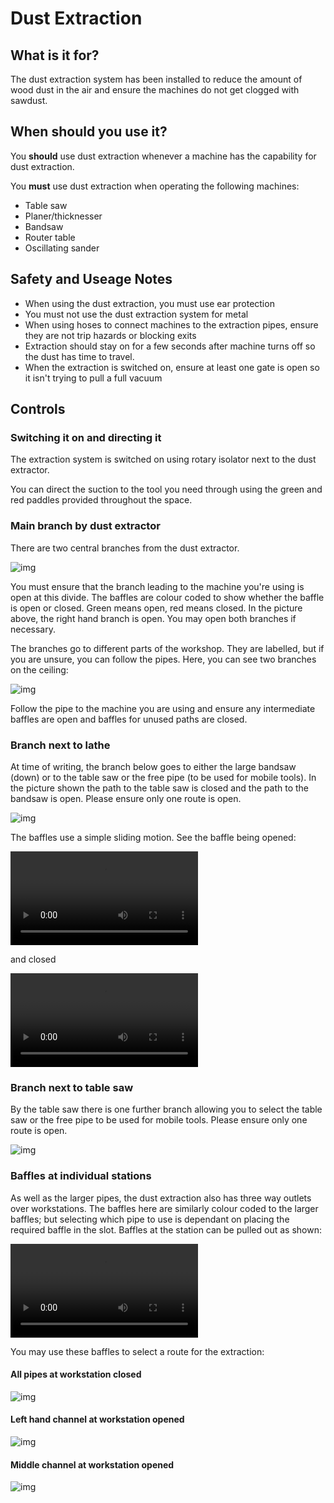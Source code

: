 ﻿Dust Extraction
===============

What is it for?
---------------

The dust extraction system has been installed to reduce the amount of wood dust in the air and ensure the machines do not get clogged with sawdust.

When should you use it?
-----------------------

You **should** use dust extraction whenever a machine has the capability for dust extraction.

You **must** use dust extraction when operating the following machines:

-	Table saw
-	Planer/thicknesser
-	Bandsaw
-	Router table
-	Oscillating sander

Safety and Useage Notes
-----------------------

-	When using the dust extraction, you must use ear protection
-	You must not use the dust extraction system for metal
-	When using hoses to connect machines to the extraction pipes, ensure they are not trip hazards or blocking exits
-	Extraction should stay on for a few seconds after machine turns off so the dust has time to travel.
-	When the extraction is switched on, ensure at least one gate is open so it isn't trying to pull a full vacuum

Controls
--------

### Switching it on and directing it

The extraction system is switched on using rotary isolator next to the dust extractor.

You can direct the suction to the tool you need through using the green and red paddles provided throughout the space.

### Main branch by dust extractor

There are two central branches from the dust extractor.

![img](dust_mainsplit.png)

You must ensure that the branch leading to the machine you're using is open at this divide. The baffles are colour coded to show whether the baffle is open or closed. Green means open, red means closed. In the picture above, the right hand branch is open. You may open both branches if necessary.

The branches go to different parts of the workshop. They are labelled, but if you are unsure, you can follow the pipes. Here, you can see two branches on the ceiling:

![img](dust_ceilingbranch.png)

Follow the pipe to the machine you are using and ensure any intermediate baffles are open and baffles for unused paths are closed.

### Branch next to lathe

At time of writing, the branch below goes to either the large bandsaw (down) or to the table saw or the free pipe (to be used for mobile tools). In the picture shown the path to the table saw is closed and the path to the bandsaw is open. Please ensure only one route is open.

![img](dust_lathebranch.png)

The baffles use a simple sliding motion. See the baffle being opened:

![type:video](dust_lathebranch_open.mp4)

and closed

![type:video](dust_lathebranch_close.mp4)

### Branch next to table saw

By the table saw there is one further branch allowing you to select the table saw or the free pipe to be used for mobile tools. Please ensure only one route is open.

![img](dust_tablesawbranch.png)

### Baffles at individual stations

As well as the larger pipes, the dust extraction also has three way outlets over workstations. The baffles here are similarly colour coded to the larger baffles; but selecting which pipe to use is dependant on placing the required baffle in the slot. Baffles at the station can be pulled out as shown:

![type:video](dust_stationbaffle.mp4)

You may use these baffles to select a route for the extraction:

#### All pipes at workstation closed

![img](dust_stationbaffle_close.png)

#### Left hand channel at workstation opened

![img](dust_stationbaffle_leftopen.png)

#### Middle channel at workstation opened

![img](dust_stationbaffle_midopen.png)
